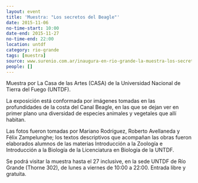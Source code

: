 ```yaml
---
layout: event 
title: 'Muestra: "Los secretos del Beagle"'
date: 2015-11-06
no-time-start: 10:00
date-end: 2015-11-27
no-time-end: 22:00
location: untdf
category: rio-grande
tags: [muestra]
source: www.surenio.com.ar/inaugura-en-rio-grande-la-muestra-los-secretos-del-beagle/
people: []
---
```


Muestra por La Casa de las Artes (CASA) de la Universidad Nacional de Tierra del Fuego (UNTDF). 

La exposición está conformada por imágenes tomadas en las profundidades de la costa del Canal Beagle, en las que se dejan ver en primer plano una diversidad de especies animales y vegetales que allí habitan. 

Las fotos fueron tomadas por Mariano Rodríguez, Roberto Avellaneda y Félix Zampelunghe; los textos descriptivos que acompañan las obras fueron elaborados alumnos de las materias Introducción a la Zoología e Introducción a la Biología de la Licenciatura en Biología de la UNTDF. 

Se podrá visitar la muestra hasta el 27 inclusive, en la sede UNTDF de Río Grande (Thorne 302), de lunes a viernes de 10:00 a 22:00. Entrada libre y gratuita.

